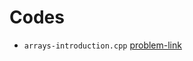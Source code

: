 # Codes
- `arrays-introduction.cpp` [problem-link](https://www.hackerrank.com/challenges/arrays-introduction/problem)